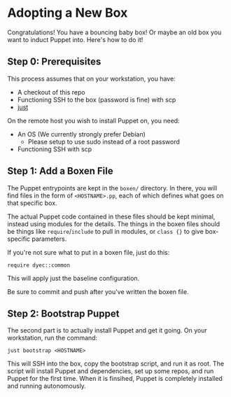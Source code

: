 # Adopting a New Box

Congratulations! You have a bouncing baby box! Or maybe an old box you want to
induct Puppet into. Here's how to do it!

## Step 0: Prerequisites

This process assumes that on your workstation, you have:

- A checkout of this repo
- Functioning SSH to the box (password is fine) with scp
- [just](https://just.systems/)

On the remote host you wish to install Puppet on, you need:

- An OS (We currently strongly prefer Debian)
  - Please setup to use sudo instead of a root password
- Functioning SSH with scp

## Step 1: Add a Boxen File

The Puppet entrypoints are kept in the `boxen/` directory. In there, you will
find files in the form of `<HOSTNAME>.pp`, each of which defines what goes on
that specific box.

The actual Puppet code contained in these files should be kept minimal, instead
using modules for the details. The things in the boxen files should be things
like `require`/`include` to pull in modules, or `class {}` to give box-specific
parameters.

If you're not sure what to put in a boxen file, just do this:

    require dyec::common

This will apply just the baseline configuration.

Be sure to commit and push after you've written the boxen file.

## Step 2: Bootstrap Puppet

The second part is to actually install Puppet and get it going. On your
workstation, run the command:

    just bootstrap <HOSTNAME>

This will SSH into the box, copy the bootstrap script, and run it as root. The
script will install Puppet and dependencies, set up some repos, and run Puppet
for the first time. When it is finsihed, Puppet is completely installed and
running autonomously.
